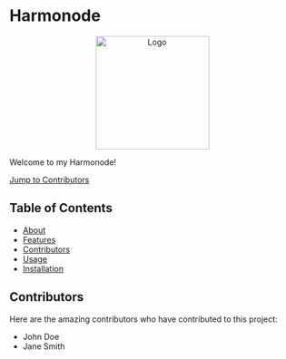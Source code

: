 # Harmonode



<div style="text-align:center;">
  <div style="text-align:center;">
  <img src="https://github.com/kfiddle/nodeGigDb/assets/68034977/b4944a49-d388-411c-9062-4f4ab94ffb1f" alt="Logo" width="200">
</div>

</div>


Welcome to my Harmonode!

[Jump to Contributors](#contributors)

## Table of Contents

- [About](#about)
- [Features](#features)
- [Contributors](#contributors)
- [Usage](#usage)
- [Installation](#installation)

<a name="contributors"></a>
## Contributors

Here are the amazing contributors who have contributed to this project:

- John Doe
- Jane Smith

<!-- Rest of the content -->
